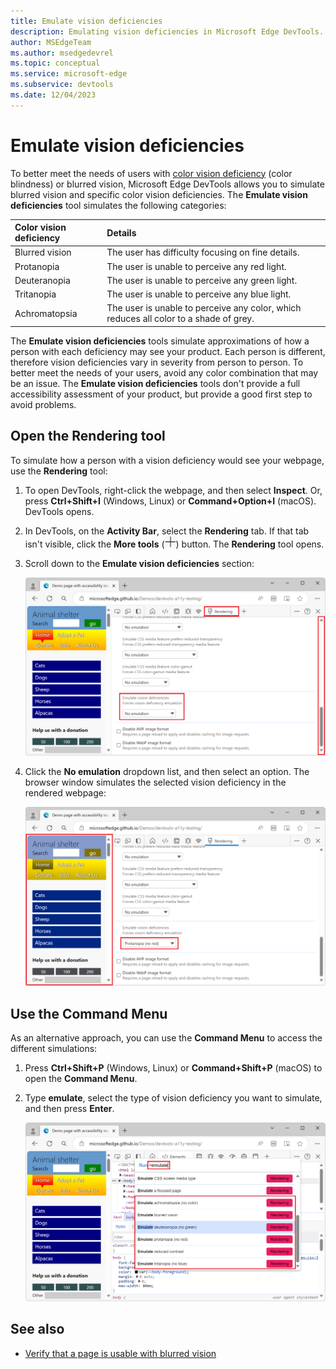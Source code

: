 ```yaml
---
title: Emulate vision deficiencies
description: Emulating vision deficiencies in Microsoft Edge DevTools.
author: MSEdgeTeam
ms.author: msedgedevrel
ms.topic: conceptual
ms.service: microsoft-edge
ms.subservice: devtools
ms.date: 12/04/2023
---
```

# Emulate vision deficiencies

To better meet the needs of users with [color vision deficiency](https://www.colourblindawareness.org) (color blindness) or blurred vision, Microsoft Edge DevTools allows you to simulate blurred vision and specific color vision deficiencies.  The **Emulate vision deficiencies** tool simulates the following categories:

| Color vision deficiency | Details |
|:--- |:--- |
| Blurred vision | The user has difficulty focusing on fine details. |
| Protanopia | The user is unable to perceive any red light. |
| Deuteranopia | The user is unable to perceive any green light. |
| Tritanopia | The user is unable to perceive any blue light. |
| Achromatopsia | The user is unable to perceive any color, which reduces all color to a shade of grey. |

The **Emulate vision deficiencies** tools simulate approximations of how a person with each deficiency may see your product.  Each person is different, therefore vision deficiencies vary in severity from person to person.  To better meet the needs of your users, avoid any color combination that may be an issue.  The **Emulate vision deficiencies** tools don't provide a full accessibility assessment of your product, but provide a good first step to avoid problems.


<!-- ====================================================================== -->
## Open the Rendering tool

To simulate how a person with a vision deficiency would see your webpage, use the **Rendering** tool:

1. To open DevTools, right-click the webpage, and then select **Inspect**.  Or, press **Ctrl+Shift+I** (Windows, Linux) or **Command+Option+I** (macOS).  DevTools opens.

1. In DevTools, on the **Activity Bar**, select the **Rendering** tab.  If that tab isn't visible, click the **More tools** (![More tools icon](./emulate-vision-deficiencies-images/more-tools-icon.png)) button. The **Rendering** tool opens.

1. Scroll down to the **Emulate vision deficiencies** section:

   ![The Emulate vision deficiencies section in the Rendering tool](./emulate-vision-deficiencies-images/accessibility-emulate-vision-menu-options.png)

1. Click the **No emulation** dropdown list, and then select an option. The browser window simulates the selected vision deficiency in the rendered webpage:

   ![The browser window, with modified colors in the webpage to simulate the selected color vision deficiency](./emulate-vision-deficiencies-images/accessibility-blurred-vision-emulation.png)


<!-- ====================================================================== -->
## Use the Command Menu

As an alternative approach, you can use the **Command Menu** to access the different simulations:

1. Press **Ctrl+Shift+P** (Windows, Linux) or **Command+Shift+P** (macOS) to open the **Command Menu**.

1. Type **emulate**, select the type of vision deficiency you want to simulate, and then press **Enter**.

   ![The command menu showing the different types of vision deficiencies](./emulate-vision-deficiencies-images/accessibility-emulation-command-menu-results.png)


<!-- ====================================================================== -->
## See also

*  [Verify that a page is usable with blurred vision](test-blurred-vision.md)
